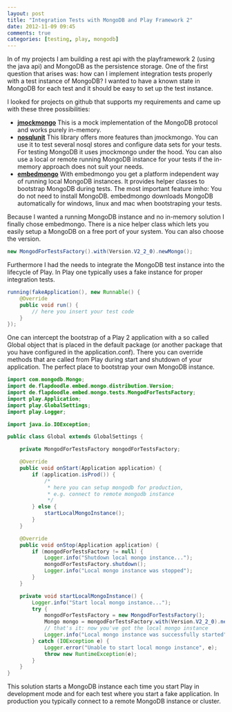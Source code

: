 ```yaml
---
layout: post
title: "Integration Tests with MongoDB and Play Framework 2"
date: 2012-11-09 09:45
comments: true
categories: [testing, play, mongodb]
---
```


In of my projects I am building a rest api with the playframework 2 (using the java api) and MongoDB as the persistence storage. One of the first question that arises was: how can I implement integration tests properly with a test instance of MongoDB? I wanted to have a known state in MongoDB for each test and it should be easy to set up the test instance. <!-- more -->

I looked for projects on github that supports my requirements and came up with these three possibilities:

* [**jmockmongo**](https://github.com/thiloplanz/jmockmongo) This is a mock implementation of the MongoDB protocol and works purely in-memory.
* [**nosqlunit**](https://github.com/lordofthejars/nosql-unit) This library offers more features than jmockmongo. You can use it to test several nosql stores and configure data sets for your tests. For testing MongoDB it uses jmockmongo under the hood. You can also use a local or remote running MongoDB instance for your tests if the in-memory approach does not suit your needs.
* [**embedmongo**](https://github.com/flapdoodle-oss/embedmongo.flapdoodle.de) With embedmongo you get a platform independent way of running local MongoDB instances. It provides helper classes to bootstrap MongoDB during tests. The most important feature imho: You do not need to install MongoDB. embedmongo downloads MongoDB automatically for windows, linux and mac when bootstraping your tests.

Because I wanted a running MongoDB instance and no in-memory solution I finally chose embedmongo. There is a nice helper class which lets you easily setup a MongoDB on a free port of your system. You can also choose the version.

``` java Bootstrap local MongoDB instance with embedmongo
new MongodForTestsFactory().with(Version.V2_2_0).newMongo();
```

Furthermore I had the needs to integrate the MongoDB test instance into the lifecycle of Play. In Play one typically uses a fake instance for proper integration tests.

``` java Functional test in Play 2 with a fake application
running(fakeApplication(), new Runnable() {
    @Override
    public void run() {
        // here you insert your test code
    }
});
```

One can intercept the bootstrap of a Play 2 application with a so called Global object that is placed in the default package (or another package that you have configured in the application.conf). There you can override methods that are called from Play during start and shutdown of your application. The perfect place to bootstrap your own MongoDB instance.

``` java Automatically bootstrap of local MongoDB instance in Play 2
import com.mongodb.Mongo;
import de.flapdoodle.embed.mongo.distribution.Version;
import de.flapdoodle.embed.mongo.tests.MongodForTestsFactory;
import play.Application;
import play.GlobalSettings;
import play.Logger;

import java.io.IOException;

public class Global extends GlobalSettings {

    private MongodForTestsFactory mongodForTestsFactory;

    @Override
    public void onStart(Application application) {
        if (application.isProd()) {
            /*
             * here you can setup mongodb for production,
             * e.g. connect to remote mongodb instance
             */
        } else {
            startLocalMongoInstance();
        }
    }

    @Override
    public void onStop(Application application) {
        if (mongodForTestsFactory != null) {
            Logger.info("Shutdown local mongo instance...");
            mongodForTestsFactory.shutdown();
            Logger.info("Local mongo instance was stopped");
        }
    }

    private void startLocalMongoInstance() {
        Logger.info("Start local mongo instance...");
        try {
            mongodForTestsFactory = new MongodForTestsFactory();
            Mongo mongo = mongodForTestsFactory.with(Version.V2_2_0).newMongo();
            // that's it: now you've got the local mongo instance
            Logger.info("Local mongo instance was successfully started");
        } catch (IOException e) {
            Logger.error("Unable to start local mongo instance", e);
            throw new RuntimeException(e);
        }
    }
}
```
This solution starts a MongoDB instance each time you start Play in development mode and for each test where you start a fake application. In production you typically connect to a remote MongoDB instance or cluster.